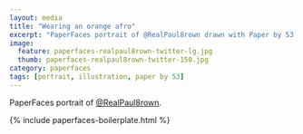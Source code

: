 ```yaml
---
layout: media
title: "Wearing an orange afro"
excerpt: "PaperFaces portrait of @RealPaul8rown drawn with Paper by 53 on an iPad."
image: 
  feature: paperfaces-realpaul8rown-twitter-lg.jpg
  thumb: paperfaces-realpaul8rown-twitter-150.jpg
category: paperfaces
tags: [portrait, illustration, paper by 53]
---
```


PaperFaces portrait of [@RealPaul8rown](http://twitter.com/RealPaul8rown).

{% include paperfaces-boilerplate.html %}